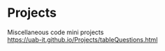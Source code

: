 # Projects
Miscellaneous code mini projects<br>
https://uab-it.github.io/Projects/tableQuestions.html
